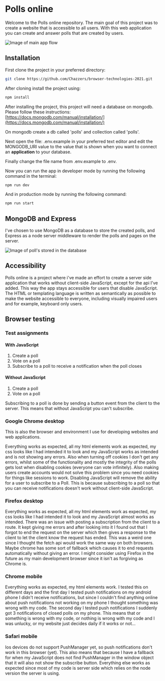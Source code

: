 # Polls online

Welcome to the Polls online repository. The main goal of this project was to create a website that is accessible to all users. With this web application you can create and answer polls that are created by users.


![Image of main app flow](https://user-images.githubusercontent.com/33430669/111624354-dd9c3b80-87eb-11eb-996c-21791bad1278.png)


## Installation

First clone the project in your preferred directory:

```bash
git clone https://github.com/Chazzers/browser-technologies-2021.git
```

After cloning install the project using:

```bash
npm install
```

After installing the project, this project will need a database on mongodb. 
Please follow these instructions: [https://docs.mongodb.com/manual/installation/](https://docs.mongodb.com/manual/installation/)

On mongodb create a db called 'polls' and collection called 'polls'. 

Next open the file: .env.example in your preferred text editor and edit the MONGODB_URI value to the value that is shown when you want to connect an **application** to your database. 

Finally change the file name from .env.example to .env. 

Now you can run the app in developer mode by running the following command in the terminal:

```bash
npm run dev
```

And in production mode by running the following command:

```bash
npm run start
```

## MongoDB and Express

I've chosen to use MongoDB as a database to store the created polls, and Express as a node server middleware  to render the polls and pages on the server. 

![Image of poll's stored in the database](https://user-images.githubusercontent.com/33430669/112876876-52158b00-90c6-11eb-9ee5-80657acb5dd5.png)


## Accessibility

Polls online is a project where i've made an effort to create a server side application that works without client-side JavaScript, except for the api I've added. This way the app stays accessible for users that disable JavaScript. The HTML or templating language is written as semantically as possible to make the website accessible to everyone, including visually impaired users and for example, keyboard only users. 

## Browser testing

### Test assignments

#### With JavaScript
1. Create a poll
2. Vote on a poll
3. Subscribe to a poll to receive a notification when the poll closes

#### Without JavaScript
1. Create a poll
2. Vote on a poll

Subscribing to a poll is done by sending a button event from the client to the server. This means that without JavaScript you can't subscribe.

### Google Chrome desktop
This is also the browser and environment I use for developing websites and web applications.

Everything works as expected, all my html elements work as expected, my css looks like I had intended it to look and my JavaScript works as intended and is not showing any errors. Also when turning off cookies I don't get any errors, whilst some of the functionality and mostly the integrity of the polls gets lost when disabling cookies (everyone can vote infinitely). Also making users create accounts would not solve this problem since you need cookies for things like sessions to work. Disabling JavaScript will remove the ability for a user to subscribe to a Poll. This is because subscribing to a poll so that you can receive notifications doesn't work without client-side JavaScript. 

### Firefox desktop

Everything works as expected, all my html elements work as expected, my css looks like I had intended it to look and my JavaScript almost works as intended. There was an issue with posting a subscription from the client to a route. It kept giving me errors and after looking into it I found out that I forgot to end the request on the server which then gives a response to the client to let the client know the request has ended. This was a weird one since I thought the fetch api would work the same way on both browsers. Maybe chrome has some sort of fallback which causes it to end requests automatically without giving an error. I might consider using Firefox in the future as my main development browser since it isn't as forgiving as Chrome is. 

### Chrome mobile

Everything works as expected, my html elements work. I tested this on different days and the first day I tested push notifications on my android phone I didn't receive notifications, but since I couldn't find anything online about push notifications not working on my phone I thought something was wrong with my code. The second day I tested push notifications I suddenly got 3 notifications of closed polls on my phone. This means that or something is wrong with my code, or nothing is wrong with my code and I was unlucky, or my website just decides daily if it works or not...

### Safari mobile

Ios devices do not support PushManager yet, so push notifications don't work in this browser (yet). This also means that because I have a fallback for when my JavaScript does not find PushManager in the window object that it will also not show the subscribe button. Everything else works as expected since most of my code is server side which relies on the node version the server is using. 
